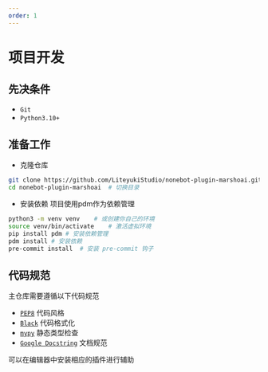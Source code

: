 ```yaml
---
order: 1
---
```


# 项目开发

## 先决条件

- `Git`
- `Python3.10+`

## 准备工作

- 克隆仓库

```bash
git clone https://github.com/LiteyukiStudio/nonebot-plugin-marshoai.git # 克隆仓库
cd nonebot-plugin-marshoai  # 切换目录
```

- 安装依赖
项目使用pdm作为依赖管理

```bash
python3 -m venv venv    # 或创建你自己的环境
source venv/bin/activate    # 激活虚拟环境
pip install pdm # 安装依赖管理
pdm install # 安装依赖
pre-commit install  # 安装 pre-commit 钩子
```

## 代码规范

主仓库需要遵循以下代码规范

- [`PEP8`](https://peps.python.org/pep-0008/)    代码风格
- [`Black`](https://black.readthedocs.io/en/stable/index.html)   代码格式化
- [`mypy`](https://www.mypy-lang.org/) 静态类型检查
- [`Google Docstring`](https://sphinxcontrib-napoleon.readthedocs.io/en/latest/example_google.html) 文档规范

可以在编辑器中安装相应的插件进行辅助
